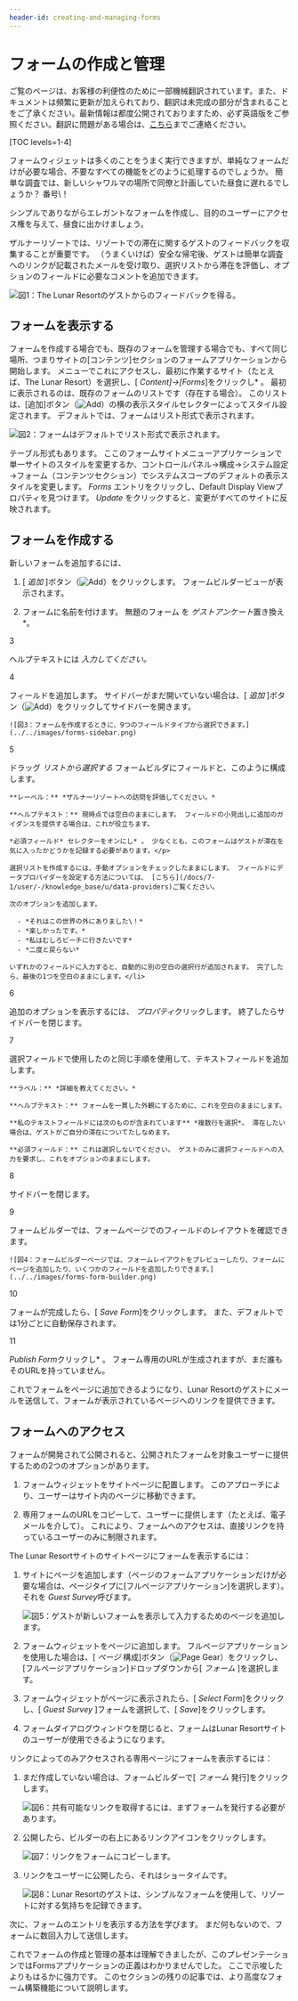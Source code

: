 ```yaml
---
header-id: creating-and-managing-forms
---
```


# フォームの作成と管理

<p class="alert alert-info"><span class="wysiwyg-color-blue120">ご覧のページは、お客様の利便性のために一部機械翻訳されています。また、ドキュメントは頻繁に更新が加えられており、翻訳は未完成の部分が含まれることをご了承ください。最新情報は都度公開されておりますため、必ず英語版をご参照ください。翻訳に問題がある場合は、<a href="mailto:support-content-jp@liferay.com">こちら</a>までご連絡ください。</span></p>

[TOC levels=1-4]

フォームウィジェットは多くのことをうまく実行できますが、単純なフォームだけが必要な場合、不要なすべての機能をどのように処理するのでしょうか。 簡単な調査では、新しいシャワルマの場所で同僚と計画していた昼食に遅れるでしょうか？ 番号\！

シンプルでありながらエレガントなフォームを作成し、目的のユーザーにアクセス権を与えて、昼食に出かけましょう。

ザルナーリゾートでは、リゾートでの滞在に関するゲストのフィードバックを収集することが重要です。 （うまくいけば）安全な帰宅後、ゲストは簡単な調査へのリンクが記載されたメールを受け取り、選択リストから滞在を評価し、オプションのフィールドに必要なコメントを追加できます。

![図1：The Lunar Resortのゲストからのフィードバックを得る。](../../images/forms-guest-survey.png)

## フォームを表示する

フォームを作成する場合でも、既存のフォームを管理する場合でも、すべて同じ場所、つまりサイトの[コンテンツ]セクションのフォームアプリケーションから開始します。 メニューでこれにアクセスし、最初に作業するサイト（たとえば、The Lunar Resort）を選択し、[ *Content]→[Forms*]をクリックし* 。 最初に表示されるのは、既存のフォームのリストです（存在する場合）。 このリストは、[追加]ボタン（![Add](../../images/icon-add.png)）の横の表示スタイルセレクターによってスタイル設定されます。 デフォルトでは、フォームはリスト形式で表示されます。</p>

![図2：フォームはデフォルトでリスト形式で表示されます。](../../images/forms-list-view.png)

テーブル形式もあります。 ここのフォームサイトメニューアプリケーションで単一サイトのスタイルを変更するか、コントロールパネル→構成→システム設定→フォーム（コンテンツセクション）でシステムスコープのデフォルトの表示スタイルを変更します。 *Forms* エントリをクリックし、Default Display Viewプロパティを見つけます。 *Update* をクリックすると、変更がすべてのサイトに反映されます。

## フォームを作成する

新しいフォームを追加するには、

1.  [ *追加* ]ボタン（![Add](../../images/icon-add.png)）をクリックします。 フォームビルダービューが表示されます。

2.  フォームに名前を付けます。 無題のフォーム</em> を *ゲストアンケート*置き換え *。</p></li>

3

ヘルプテキストには *入力してください。*

4

フィールドを追加します。 サイドバーがまだ開いていない場合は、[ *追加* ]ボタン（![Add](../../images/icon-add.png)）をクリックしてサイドバーを開きます。

    ![図3：フォームを作成するときに、9つのフィールドタイプから選択できます。](../../images/forms-sidebar.png)

5

ドラッグ *リストから選択する* フォームビルダにフィールドと、このように構成します。

    **レーベル：** *ザルナーリゾートへの訪問を評価してください。*

    **ヘルプテキスト：** 現時点では空白のままにします。 フィールドの小見出しに追加のガイダンスを提供する場合は、これが役立ちます。

    *必須フィールド* セレクターをオンにし* 。 少なくとも、このフォームはゲストが滞在を気に入ったかどうかを記録する必要があります。</p>

    選択リストを作成するには、手動オプションをチェックしたままにします。 フィールドにデータプロバイダーを設定する方法については、 [こちら](/docs/7-1/user/-/knowledge_base/u/data-providers)ご覧ください。

    次のオプションを追加します。

      - *それはこの世界の外にありました\！*
      - *楽しかったです。*
      - *私はむしろビーチに行きたいです*
      - *二度と戻らない*

    いずれかのフィールドに入力すると、自動的に別の空白の選択行が追加されます。 完了したら、最後の1つを空白のままにします。</li>

6

追加のオプションを表示するには、 *プロパティ*クリックします。 終了したらサイドバーを閉じます。

7

選択フィールドで使用したのと同じ手順を使用して、テキストフィールドを追加します。

    **ラベル：** *詳細を教えてください。*

    **ヘルプテキスト：** フォームを一貫した外観にするために、これを空白のままにします。

    **私のテキストフィールドには次のものが含まれています** *複数行を選択*。 滞在したい場合は、ゲストがご自分の滞在についてたしなめます。

    **必須フィールド：** これは選択しないでください。 ゲストのみに選択フィールドへの入力を要求し、これをオプションのままにします。

8

サイドバーを閉じます。

9

フォームビルダーでは、フォームページでのフィールドのレイアウトを確認できます。

    ![図4：フォームビルダーページでは、フォームレイアウトをプレビューしたり、フォームにページを追加したり、いくつかのフィールドを追加したりできます。](../../images/forms-form-builder.png)

10

フォームが完成したら、[ *Save Form*]をクリックします。 また、デフォルトでは1分ごとに自動保存されます。

11

*Publish Form*クリックし* 。 フォーム専用のURLが生成されますが、まだ誰もそのURLを持っていません。</p></li> </ol>

これでフォームをページに追加できるようになり、Lunar Resortのゲストにメールを送信して、フォームが表示されているページへのリンクを提供できます。

## フォームへのアクセス

フォームが開発されて公開されると、公開されたフォームを対象ユーザーに提供するための2つのオプションがあります。

1.  フォームウィジェットをサイトページに配置します。 このアプローチにより、ユーザーはサイト内のページに移動できます。

2.  専用フォームのURLをコピーして、ユーザーに提供します（たとえば、電子メールを介して）。 これにより、フォームへのアクセスは、直接リンクを持っているユーザーのみに制限されます。

The Lunar Resortサイトのサイトページにフォームを表示するには：

1.  サイトにページを追加します（ページのフォームアプリケーションだけが必要な場合は、ページタイプに[フルページアプリケーション]を選択します）。 それを *Guest Survey*呼びます。

    ![図5：ゲストが新しいフォームを表示して入力するためのページを追加します。](../../images/forms-guest-survey-page.png)

2.  フォームウィジェットをページに追加します。 フルページアプリケーションを使用した場合は、[ *ページ* 構成]ボタン（![Page Gear](../../images/icon-page-gear.png)）をクリックし、[フルページアプリケーション]ドロップダウンから[ *フォーム* ]を選択します。

3.  フォームウィジェットがページに表示されたら、[ *Select Form*]をクリックし、[ *Guest Survey* ]フォームを選択して、[ *Save*]をクリックします。

4.  フォームダイアログウィンドウを閉じると、フォームはLunar Resortサイトのユーザーが使用できるようになります。

リンクによってのみアクセスされる専用ページにフォームを表示するには：

1.  まだ作成していない場合は、フォームビルダーで[ *フォーム* 発行]をクリックします。

    ![図6：共有可能なリンクを取得するには、まずフォームを発行する必要があります。](../../images/forms-link-grayed.png)

2.  公開したら、ビルダーの右上にあるリンクアイコンをクリックします。

    ![図7：リンクをフォームにコピーします。](../../images/forms-link.png)

3.  リンクをユーザーに公開したら、それはショータイムです。

    ![図8：Lunar Resortのゲストは、シンプルなフォームを使用して、リゾートに対する気持ちを記録できます。](../../images/forms-guest-survey.png)

次に、フォームのエントリを表示する方法を学びます。 まだ何もないので、フォームに数回入力して送信します。

これでフォームの作成と管理の基本は理解できましたが、このプレゼンテーションではFormsアプリケーションの正義はわかりませんでした。 ここで示唆したよりもはるかに強力です。 このセクションの残りの記事では、より高度なフォーム構築機能について説明します。
